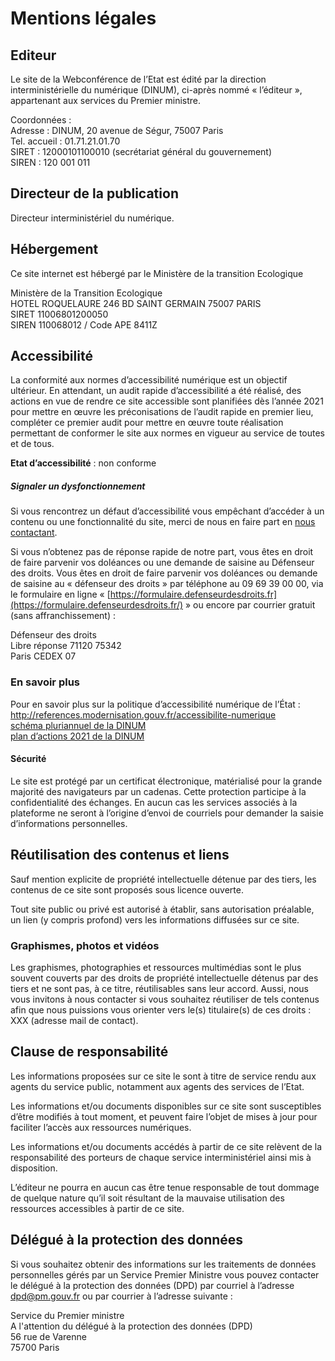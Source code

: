 


# Mentions légales

## Editeur

Le site de la Webconférence de l’Etat est édité par la direction interministérielle du numérique (DINUM), ci-après nommé « l’éditeur », appartenant aux services du Premier ministre.

Coordonnées :  
Adresse : DINUM, 20 avenue de Ségur, 75007 Paris  
Tel. accueil : 01.71.21.01.70  
SIRET : 12000101100010 (secrétariat général du gouvernement)  
SIREN : 120 001 011

## Directeur de la publication

Directeur interministériel du numérique.

## Hébergement

Ce site internet est hébergé par le Ministère de la transition Ecologique

Ministère de la Transition Ecologique  
HOTEL ROQUELAURE 246 BD SAINT GERMAIN 75007 PARIS  
SIRET 11006801200050  
SIREN 110068012 / Code APE 8411Z

## Accessibilité

La conformité aux normes d’accessibilité numérique est un objectif ultérieur. En attendant, un audit rapide d’accessibilité a été réalisé, des actions en vue de rendre ce site accessible sont planifiées dès l’année 2021 pour mettre en œuvre les préconisations de l’audit rapide en premier lieu, compléter ce premier audit pour mettre en œuvre toute réalisation permettant de conformer le site aux normes en vigueur au service de toutes et de tous.

**Etat d’accessibilité** : non conforme

##### Signaler un dysfonctionnement

Si vous rencontrez un défaut d’accessibilité vous empêchant d’accéder à un contenu ou une fonctionnalité du site, merci de nous en faire part en [nous contactant](https://webconf.numerique.gouv.fr/contact).

Si vous n’obtenez pas de réponse rapide de notre part, vous êtes en droit de faire parvenir vos doléances ou une demande de saisine au Défenseur des droits. Vous êtes en droit de faire parvenir vos doléances ou demande de saisine au « défenseur des droits » par téléphone au 09 69 39 00 00, via le formulaire en ligne « [https://formulaire.defenseurdesdroits.fr](https://formulaire.defenseurdesdroits.fr/) » ou encore par courrier gratuit (sans affranchissement) :

Défenseur des droits  
Libre réponse 71120 75342  
Paris CEDEX 07

### En savoir plus

Pour en savoir plus sur la politique d’accessibilité numérique de l’État : http://references.modernisation.gouv.fr/accessibilite-numerique  
[schéma pluriannuel de la DINUM](https://www.numerique.gouv.fr/uploads/DINUM_SchemaPluriannuel_2020.pdf)  
[plan d’actions 2021 de la DINUM](https://www.numerique.gouv.fr/uploads/DINUM-plan-annuel-2021.pdf)

#### Sécurité

Le site est protégé par un certificat électronique, matérialisé pour la grande majorité des navigateurs par un cadenas. Cette protection participe à la confidentialité des échanges. En aucun cas les services associés à la plateforme ne seront à l’origine d’envoi de courriels pour demander la saisie d’informations personnelles.

## Réutilisation des contenus et liens

Sauf mention explicite de propriété intellectuelle détenue par des tiers, les contenus de ce site sont proposés sous licence ouverte.

Tout site public ou privé est autorisé à établir, sans autorisation préalable, un lien (y compris profond) vers les informations diffusées sur ce site.

### Graphismes, photos et vidéos

Les graphismes, photographies et ressources multimédias sont le plus souvent couverts par des droits de propriété intellectuelle détenus par des tiers et ne sont pas, à ce titre, réutilisables sans leur accord. Aussi, nous vous invitons à nous contacter si vous souhaitez réutiliser de tels contenus afin que nous puissions vous orienter vers le(s) titulaire(s) de ces droits : XXX (adresse mail de contact).

## Clause de responsabilité

Les informations proposées sur ce site le sont à titre de service rendu aux agents du service public, notamment aux agents des services de l’Etat.

Les informations et/ou documents disponibles sur ce site sont susceptibles d’être modifiés à tout moment, et peuvent faire l’objet de mises à jour pour faciliter l’accès aux ressources numériques.

Les informations et/ou documents accédés à partir de ce site relèvent de la responsabilité des porteurs de chaque service interministériel ainsi mis à disposition.

L’éditeur ne pourra en aucun cas être tenue responsable de tout dommage de quelque nature qu’il soit résultant de la mauvaise utilisation des ressources accessibles à partir de ce site.

## Délégué à la protection des données

Si vous souhaitez obtenir des informations sur les traitements de données personnelles gérés par un Service Premier Ministre vous pouvez contacter le délégué à la protection des données (DPD) par courriel à l’adresse [dpd@pm.gouv.fr](mailto:dpd@pm.gouv.fr) ou par courrier à l’adresse suivante :

Service du Premier ministre  
A l'attention du délégué à la protection des données (DPD)  
56 rue de Varenne  
75700 Paris